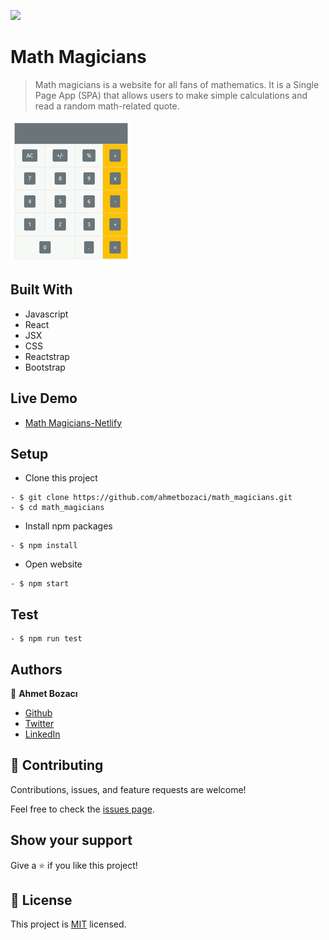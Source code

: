 ![](https://img.shields.io/badge/Microverse-blueviolet)

# Math Magicians
> Math magicians is a website for all fans of mathematics. It is a Single Page App (SPA) that allows users to make simple calculations and read a random math-related quote.

![image](image.gif)


## Built With
- Javascript
- React
- JSX
- CSS
- Reactstrap
- Bootstrap

## Live Demo

- [Math Magicians-Netlify](https://math-magicians-react.netlify.app/)

## Setup
- Clone this project
```
- $ git clone https://github.com/ahmetbozaci/math_magicians.git
- $ cd math_magicians
```
- Install npm packages
```
- $ npm install
```
- Open website
```
- $ npm start
```
## Test
```
- $ npm run test
```
## Authors

👤 **Ahmet Bozacı**
- [Github](https://github.com/ahmetbozaci)
- [Twitter](https://twitter.com/ahmtbozaci)
- [LinkedIn](https://www.linkedin.com/in/ahmetbozaci/)

## 🤝 Contributing

Contributions, issues, and feature requests are welcome!

Feel free to check the [issues page](../../issues/).

## Show your support

Give a ⭐️ if you like this project!

## 📝 License

This project is [MIT](./LICENCE) licensed.
